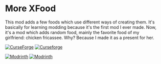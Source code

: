 # More XFood
This mod adds a few foods which use different ways of creating them. It's basically for learning modding because it's the first mod I ever made. 
Now, it's a mod which adds random food, mainly the favorite food of my girlfriend: chicken fricassee. Why? Because I made it as a present for her.

[![CurseForge](http://cf.way2muchnoise.eu/full_283021_downloads.svg)](https://www.curseforge.com/minecraft/mc-mods/morexfood)
[![Curseforge](http://cf.way2muchnoise.eu/versions/For%20MC_283021_all.svg)](https://www.curseforge.com/minecraft/mc-mods/morexfood)

[![Modrinth](https://modrinth-utils.vercel.app/api/badge/versions?id=VAmcSKsD&logo=true)](https://modrinth.com/mod/morexfood)
[![Modrinth](https://modrinth-utils.vercel.app/api/badge/downloads?id=VAmcSKsD&logo=true)](https://modrinth.com/mod/morexfood)